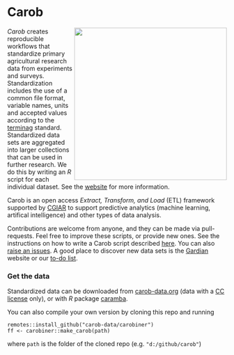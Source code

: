 # Carob

<img align="right" width="350" height="350" src="https://github.com/carob-data/carob/blob/main/misc/img/carob.png">

*Carob* creates reproducible workflows that standardize primary agricultural research data from experiments and surveys. Standardization includes the use of a common file format, variable names, units and accepted values according to the [terminag](https://github.com/carob-data/terminag) standard. Standardized data sets are aggregated into larger collections that can be used in further research. We do this by writing an *R* script for each individual dataset. See the [website](https://carob-data.org) for more information.

Carob is an open access *Extract, Transform, and Load* (ETL) framework supported by [CGIAR](https://www.cgiar.org/initiative/excellence-in-agronomy/) to support predictive analytics (machine learning, artifical intelligence) and other types of data analysis. 

Contributions are welcome from anyone, and they can be made via pull-requests. Feel free to improve these scripts, or provide new ones. See the instructions on how to write a Carob script described [here](https://carob-data.org/contribute/index.html). You can also [raise an issues](https://github.com/carob-data/carob/issues). A good place to discover new data sets is the [Gardian](https://gardian.bigdata.cgiar.org/) website or our [to-do list](https://carob-data.org/contribute/todo.html). 

### Get the data

Standardized data can be downloaded from [carob-data.org](http://carob-data.org) (data with a [CC license](https://carob-data.org/data/licenses.html) only), or with *R* package [caramba](https://github.com/carob-data/caramba). 

You can also compile your own version by cloning this repo and running 

```
remotes::install_github("carob-data/carobiner")
ff <- carobiner::make_carob(path)
```

where `path` is the folder of the cloned repo (e.g. `"d:/github/carob"`)

